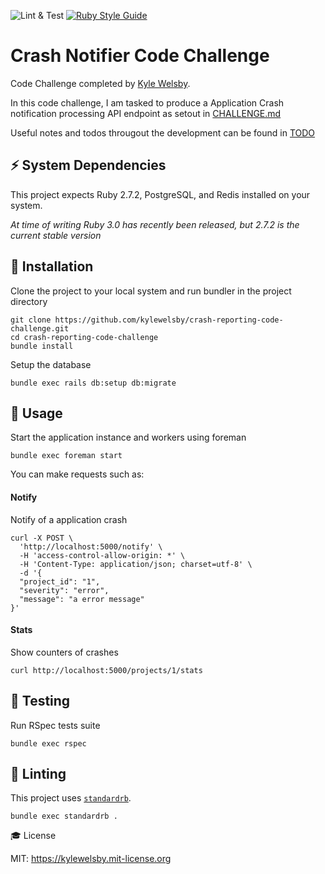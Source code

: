 ![Lint & Test](https://github.com/kylewelsby/crash-reporting-code-challenge/workflows/Lint%20&%20Test/badge.svg)
[![Ruby Style Guide](https://img.shields.io/badge/code_style-standard-brightgreen.svg)](https://github.com/testdouble/standard)

# Crash Notifier Code Challenge

Code Challenge completed by [Kyle Welsby](https://github.com/kylewelsby).

In this code challenge, I am tasked to produce a Application Crash notification processing API endpoint as setout in [CHALLENGE.md](./CHALLENGE.md)

Useful notes and todos througout the development can be found in [TODO](./blame/main/TODO)

## ⚡️ System Dependencies

This project expects Ruby 2.7.2, PostgreSQL, and Redis installed on your system. 

_At time of writing Ruby 3.0 has recently been released, but 2.7.2 is the current stable version_

## 🎲 Installation

Clone the project to your local system and run bundler in the project directory

```
git clone https://github.com/kylewelsby/crash-reporting-code-challenge.git
cd crash-reporting-code-challenge
bundle install
```

Setup the database 

```
bundle exec rails db:setup db:migrate
```

## 🎯 Usage

Start the application instance and workers using foreman

```
bundle exec foreman start
```

You can make requests such as:

#### Notify

Notify of a application crash

```
curl -X POST \
  'http://localhost:5000/notify' \
  -H 'access-control-allow-origin: *' \
  -H 'Content-Type: application/json; charset=utf-8' \
  -d '{
  "project_id": "1",
  "severity": "error",
  "message": "a error message"
}'
```

#### Stats

Show counters of crashes

```
curl http://localhost:5000/projects/1/stats
```

## 🤖 Testing

Run RSpec tests suite 

```
bundle exec rspec
```

## 🚨 Linting

This project uses [`standardrb`](https://github.com/testdouble/standard).

```
bundle exec standardrb .
```

🎓 License

MIT: https://kylewelsby.mit-license.org